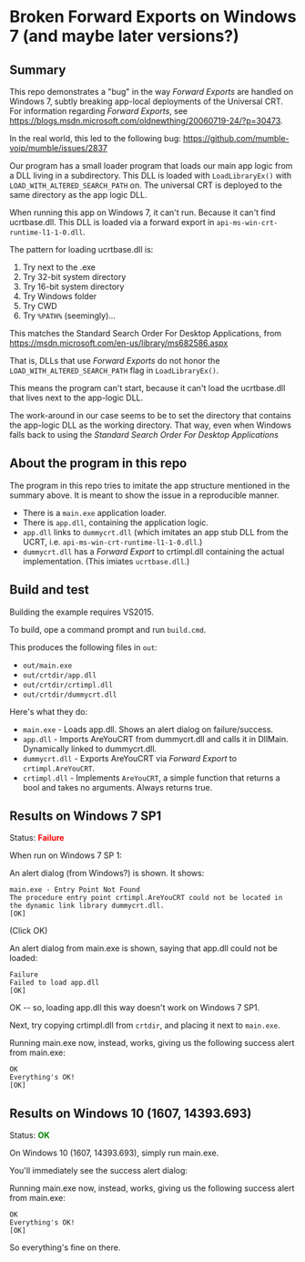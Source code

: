 # Broken Forward Exports on Windows 7 (and maybe later versions?)

## Summary

This repo demonstrates a "bug" in the way *Forward Exports* are handled
on Windows 7, subtly breaking app-local deployments of the Universal CRT.
For information regarding *Forward Exports*, see
https://blogs.msdn.microsoft.com/oldnewthing/20060719-24/?p=30473.

In the real world, this led to the following bug:
https://github.com/mumble-voip/mumble/issues/2837

Our program has a small loader program that loads our main app logic from
a DLL living in a subdirectory. This DLL is loaded with `LoadLibraryEx()` 
with `LOAD_WITH_ALTERED_SEARCH_PATH` on. The universal CRT is deployed to the
same directory as the app logic DLL.

When running this app on Windows 7, it can't run. Because it can't find
ucrtbase.dll. This DLL is loaded via a forward export in
`api-ms-win-crt-runtime-l1-1-0.dll`.

The pattern for loading ucrtbase.dll is:

1. Try next to the .exe
2. Try 32-bit system directory
3. Try 16-bit system directory
4. Try Windows folder
5. Try CWD
6. Try `%PATH%` (seemingly)...

This matches the Standard Search Order For Desktop Applications, from
https://msdn.microsoft.com/en-us/library/ms682586.aspx

That is, DLLs that use *Forward Exports* do not honor the
`LOAD_WITH_ALTERED_SEARCH_PATH` flag in `LoadLibraryEx()`.

This means the program can't start, because it can't load the
ucrtbase.dll that lives next to the app-logic DLL.

The work-around in our case seems to be to set the directory
that contains the app-logic DLL as the working directory.
That way, even when Windows falls back to using the *Standard
Search Order For Desktop Applications*

## About the program in this repo

The program in this repo tries to imitate the app structure mentioned
in the summary above. It is meant to show the issue in a reproducible manner.

- There is a `main.exe` application loader.
- There is `app.dll`, containing the application logic.
- `app.dll` links to `dummycrt.dll` (which imitates an app stub DLL from the UCRT, i.e. `api-ms-win-crt-runtime-l1-1-0.dll`.)
- `dummycrt.dll` has a *Forward Export* to crtimpl.dll containing the actual implementation. (This imiates `ucrtbase.dll`.)

## Build and test

Building the example requires VS2015.

To build, ope a command prompt and run `build.cmd`.

This produces the following files in `out`:

  - `out/main.exe`
  - `out/crtdir/app.dll`
  - `out/crtdir/crtimpl.dll`
  - `out/crtdir/dummycrt.dll`

Here's what they do:

- `main.exe` - Loads app.dll. Shows an alert dialog on failure/success.
- `app.dll` - Imports AreYouCRT from dummycrt.dll and calls it in DllMain. Dynamically linked to dummycrt.dll.
- `dummycrt.dll` - Exports AreYouCRT via *Forward Export* to `crtimpl.AreYouCRT`.
- `crtimpl.dll` - Implements `AreYouCRT`, a simple function that returns a bool and takes no arguments. Always returns true.

## Results on Windows 7 SP1

Status: **<span style="color: red">Failure</span>**

When run on Windows 7 SP 1:

An alert dialog (from Windows?) is shown. It shows:

    main.exe - Entry Point Not Found
    The procedure entry point crtimpl.AreYouCRT could not be located in the dynamic link library dummycrt.dll.
    [OK]

(Click OK)

An alert dialog from main.exe is shown, saying that app.dll could not be loaded:

    Failure
    Failed to load app.dll
    [OK]

OK -- so, loading app.dll this way doesn't work on Windows 7 SP1.

Next, try copying crtimpl.dll from `crtdir`, and placing it next to `main.exe`.

Running main.exe now, instead, works, giving us the following success alert from main.exe:

    OK
    Everything's OK!
    [OK]

## Results on Windows 10 (1607, 14393.693)

Status: **<span style="color: green">OK</span>**

On Windows 10 (1607, 14393.693), simply run main.exe.

You'll immediately see the success alert dialog:

Running main.exe now, instead, works, giving us the following success alert from main.exe:

    OK
    Everything's OK!
    [OK]

So everything's fine on there.
